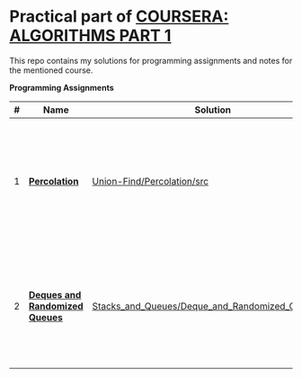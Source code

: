 # Practical part of [COURSERA: ALGORITHMS PART 1](https://www.coursera.org/learn/algorithms-part1)

This repo contains my solutions for programming assignments and notes for the mentioned course.

**Programming Assignments**

\#  | Name | Solution | Result | Comment
--- | ---- | -------- |:------:| -------
1 | [**Percolation**](http://coursera.cs.princeton.edu/algs4/assignments/percolation.html) | [Union-Find/Percolation/src](https://github.com/AlexVeprev/algorithms-part1/tree/master/Union-Find/Percolation/src) | [94/100 (93.08%)](https://www.coursera.org/learn/algorithms-part1/programming/Lhp5z/percolation/submission) | Backwash bug exists, good solution has not been found; recursive solution can be used (result: 99-100%), but it is unstable for big input (stack overflows)
2 | [**Deques and Randomized Queues**](http://coursera.cs.princeton.edu/algs4/assignments/queues.html) | [Stacks_and_Queues/Deque_and_Randomized_Queue/src](https://github.com/AlexVeprev/algorithms-part1/tree/master/Stacks_and_Queues/Deque_and_Randomized_Queue/src) | [100/100 (99.62%)](https://www.coursera.org/learn/algorithms-part1/programming/zamjZ/deques-and-randomized-queues/submission) |<ul><li>Correctness: 43/43 tests passed</li><li>Memory: 51/53 tests passed</li><li>Timing: 110/110 tests passed</li></ul>
